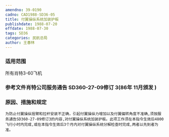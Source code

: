 ```yaml
---
amendno: 39-0190
cadno: CAD1988-SD36-05
title: 付翼操纵系统加装护板
publishdate: 1988-07-20
effdate: 1988-07-30
tags: SD36
categories: 民航总局
author: 王春林
---
```


### 适用范围 
所有肖特3-60飞机

### 参考文件肖特公司服务通告 SD360-27-09修订 3(86年 11月颁发 ) 

### 原因、措施和规定 
    为防止付翼操纵摇臂和拉杆安装不正确，引起付翼操纵力增加以及付翼偏转角度不准确,须按服务通告SD360-27-09修订3的内容,对付翼操纵系统加装护板。此项工作须在本指令生效后4800飞行小时内完成,或在本指令生效后3个月内对付翼操纵系统分解检查时完成,两者以先到者为准。
